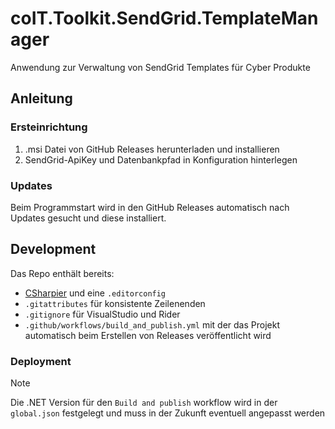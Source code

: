 # coIT.Toolkit.SendGrid.TemplateManager

Anwendung zur Verwaltung von SendGrid Templates für Cyber Produkte

## Anleitung

### Ersteinrichtung

1. .msi Datei von GitHub Releases herunterladen und installieren
2. SendGrid-ApiKey und Datenbankpfad in Konfiguration hinterlegen

### Updates

Beim Programmstart wird in den GitHub Releases automatisch nach Updates gesucht und diese installiert.

## Development

Das Repo enthält bereits:

- [CSharpier](https://csharpier.com/docs/About) und eine `.editorconfig`
- `.gitattributes` für konsistente Zeilenenden
- `.gitignore` für VisualStudio und Rider
- `.github/workflows/build_and_publish.yml` mit der das Projekt automatisch beim Erstellen von
  Releases veröffentlicht wird

### Deployment

> [!NOTE]
> Die .NET Version für den `Build and publish` workflow wird in der `global.json` festgelegt und
> muss in der Zukunft eventuell angepasst werden

